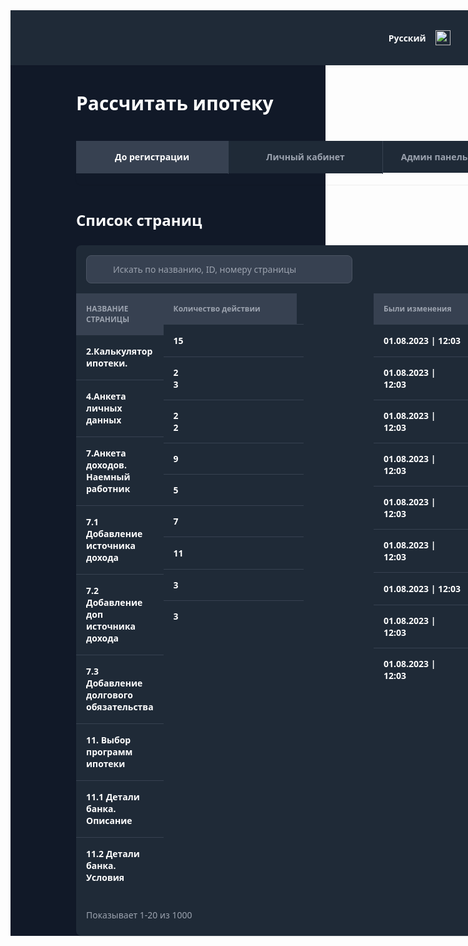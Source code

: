 <!DOCTYPE html>
<html lang="en">
<head>
	<meta charset="UTF-8">
	<meta name="viewport" content="width=device-width, initial-scale=1.0">
	<title>Контентсайта№3|РассчитатьИпотеку</title>
	<style>
		body {
			font-family: system-ui;
		}
		.box {
			width: 264px;
			height: 1px;
			background: #374151;
			margin-bottom: 23px;
		}
		.box2 {
			width: 1px;
			height: 1160px;
			background: #374151;
		}
		.box3 {
			width: 1px;
			height: 53px;
			background: #374151;
		}
		.box4 {
			height: 1px;
			align-self: stretch;
			background: #374151;
		}
		.box5 {
			width: 224px;
			height: 1px;
			background: #374151;
		}
		.box6 {
			width: 115px;
			height: 50px;
			background: #374151;
		}
		.box7 {
			width: 115px;
			height: 1px;
			background: #374151;
		}
		.button-row-view {
			display: flex;
			align-items: flex-start;
			background: #374151;
			border-radius: 4px;
			border: none;
			padding: 7px 8px;
			margin-bottom: 11px;
			margin-left: 8px;
			margin-right: 8px;
			text-align: left;
		}
		.column {
			flex-shrink: 0;
			display: flex;
			flex-direction: column;
			align-items: flex-start;
		}
		.column2 {
			display: flex;
			flex-direction: column;
			align-items: flex-start;
			padding-top: 15px;
			margin-bottom: 24px;
		}
		.column3 {
			display: flex;
			flex-direction: column;
			align-items: flex-start;
			margin-bottom: 23px;
			margin-left: 12px;
			margin-right: 12px;
		}
		.column4 {
			flex: 1;
			display: flex;
			flex-direction: column;
			gap: 40px;
		}
		.column5 {
			align-self: stretch;
			display: flex;
			flex-direction: column;
			align-items: flex-start;
			margin-left: 105px;
			margin-right: 105px;
			gap: 40px;
		}
		.column6 {
			align-self: stretch;
			display: flex;
			flex-direction: column;
			align-items: flex-start;
			gap: 24px;
		}
		.column7 {
			align-self: stretch;
			display: flex;
			flex-direction: column;
			align-items: flex-start;
			background: #1F2A37;
			border-radius: 8px;
			box-shadow: 0px 1px 2px #0000001A;
		}
		.column8 {
			flex: 1;
			display: flex;
			flex-direction: column;
			align-items: flex-start;
		}
		.column9 {
			flex-shrink: 0;
			display: flex;
			flex-direction: column;
			align-items: center;
		}
		.contain {
			background: #FFFFFF;
		}
		.image {
			width: 264px;
			height: 48px;
			margin-bottom: 25px;
			object-fit: fill;
		}
		.image2 {
			width: 24px;
			height: 24px;
			object-fit: fill;
		}
		.image3 {
			width: 24px;
			height: 24px;
			margin-right: 12px;
			object-fit: fill;
		}
		.image4 {
			border-radius: 4px;
			width: 24px;
			height: 24px;
			object-fit: fill;
		}
		.image5 {
			width: 40px;
			height: 40px;
			object-fit: fill;
		}
		.image6 {
			width: 32px;
			height: 32px;
			margin-right: 12px;
			object-fit: fill;
		}
		.image7 {
			width: 16px;
			height: 16px;
			object-fit: fill;
		}
		.image8 {
			width: 115px;
			height: 53px;
			object-fit: fill;
		}
		.image9 {
			border-radius: 4px;
			width: 44px;
			height: 33px;
			object-fit: fill;
		}
		.row-view {
			align-self: stretch;
			display: flex;
			align-items: flex-start;
			background: #111928;
		}
		.row-view2 {
			display: flex;
			align-items: flex-start;
			margin-bottom: 24px;
			margin-left: 20px;
			gap: 12px;
		}
		.row-view3 {
			display: flex;
			align-items: flex-start;
			margin-left: 20px;
			gap: 12px;
		}
		.row-view4 {
			align-self: stretch;
			display: flex;
			justify-content: flex-end;
			align-items: center;
			background: #1F2A37;
			padding: 24px 40px 24px 667px;
			gap: 32px;
			box-shadow: 0px 2px 4px #0000000D;
		}
		.row-view5 {
			flex-shrink: 0;
			display: flex;
			align-items: center;
			gap: 15px;
		}
		.row-view6 {
			flex-shrink: 0;
			display: flex;
			align-items: center;
		}
		.row-view7 {
			align-self: stretch;
			display: flex;
			align-items: flex-start;
			border-radius: 8px;
			box-shadow: 0px 1px 2px #00000012;
		}
		.row-view8 {
			display: flex;
			align-items: center;
			background: #374151;
			border-radius: 8px;
			border: 1px solid #4B5563;
			padding: 12px 89px 12px 16px;
			margin: 16px;
			gap: 10px;
		}
		.row-view9 {
			align-self: stretch;
			display: flex;
			align-items: flex-start;
		}
		.row-view10 {
			align-self: stretch;
			display: flex;
			align-items: center;
			padding: 16px;
		}
		.row-view11 {
			flex-shrink: 0;
			display: flex;
			align-items: flex-start;
			border-radius: 4px;
			border: 1px solid #374151;
		}
		.text {
			color: #FFFFFF;
			font-size: 16px;
			font-weight: bold;
		}
		.text2 {
			color: #FFFFFF;
			font-size: 16px;
			font-weight: bold;
			margin-right: 43px;
		}
		.text3 {
			color: #F9FAFB;
			font-size: 14px;
			font-weight: bold;
			margin-bottom: 17px;
			margin-left: 56px;
		}
		.text4 {
			color: #FBE54D;
			font-size: 14px;
			font-weight: bold;
			margin-bottom: 17px;
			margin-left: 56px;
			margin-right: 56px;
		}
		.text5 {
			color: #FFFFFF;
			font-size: 14px;
			font-weight: bold;
			margin-bottom: 17px;
			margin-left: 56px;
		}
		.text6 {
			color: #FFFFFF;
			font-size: 14px;
			font-weight: bold;
			margin-bottom: 17px;
			margin-left: 56px;
			margin-right: 56px;
		}
		.text7 {
			color: #FFFFFF;
			font-size: 14px;
			font-weight: bold;
			margin-left: 56px;
		}
		.text8 {
			color: #F9FAFB;
			font-size: 14px;
			font-weight: bold;
		}
		.text9 {
			color: #F9FAFB;
			font-size: 14px;
			font-weight: bold;
			margin-right: 14px;
		}
		.text10 {
			color: #FFFFFF;
			font-size: 30px;
			font-weight: bold;
		}
		.text11 {
			color: #FFFFFF;
			font-size: 14px;
			font-weight: bold;
		}
		.text12 {
			color: #9CA3AF;
			font-size: 14px;
			font-weight: bold;
		}
		.text13 {
			color: #9CA3AF;
			font-size: 14px;
			font-weight: bold;
			margin-left: 12px;
			margin-right: 12px;
		}
		.text14 {
			color: #FFFFFF;
			font-size: 24px;
			font-weight: bold;
		}
		.text15 {
			color: #9CA3AF;
			font-size: 14px;
		}
		.text16 {
			color: #9CA3AF;
			font-size: 12px;
			font-weight: bold;
			margin-left: 16px;
		}
		.text17 {
			color: #FFFFFF;
			font-size: 14px;
			font-weight: bold;
			margin: 16px 16px 17px 16px;
		}
		.text18 {
			color: #9CA3AF;
			font-size: 12px;
			font-weight: bold;
		}
		.text19 {
			color: #FFFFFF;
			font-size: 14px;
			font-weight: bold;
			margin: 16px 194px 16px 16px;
		}
		.text20 {
			color: #FFFFFF;
			font-size: 14px;
			font-weight: bold;
			margin: 15px 194px 15px 16px;
			width: 14px;
		}
		.text21 {
			color: #FFFFFF;
			font-size: 14px;
			font-weight: bold;
			margin: 15px 202px 15px 16px;
			width: 6px;
		}
		.text22 {
			color: #FFFFFF;
			font-size: 14px;
			font-weight: bold;
			margin: 16px 195px 16px 16px;
		}
		.text23 {
			color: #FFFFFF;
			font-size: 14px;
			font-weight: bold;
			margin: 16px 93px 16px 16px;
		}
		.text24 {
			color: #FFFFFF;
			font-size: 14px;
			font-weight: bold;
			margin: 15px 93px 15px 16px;
			width: 115px;
		}
		.text25 {
			color: #9CA3AF;
			font-size: 14px;
			flex: 1;
		}
		.view {
			flex-shrink: 0;
			display: flex;
			flex-direction: column;
			align-items: center;
			background: #374151;
			padding: 16px 62px 17px 62px;
		}
		.view2 {
			flex-shrink: 0;
			display: flex;
			flex-direction: column;
			align-items: center;
			background: #1F2A37;
			padding: 16px 60px 17px 60px;
		}
		.view3 {
			flex-shrink: 0;
			display: flex;
			flex-direction: column;
			align-items: flex-start;
			background: #1F2A37;
			padding: 16px 29px;
		}
		.view4 {
			flex: 1;
			display: flex;
			flex-direction: column;
			background: #1F2A37;
			padding: 16px;
			margin-right: 1px;
		}
		.view5 {
			align-self: stretch;
			display: flex;
			flex-direction: column;
			align-items: flex-start;
			background: #374151;
			padding-top: 16px;
			padding-bottom: 16px;
		}
		.view6 {
			display: flex;
			flex-direction: column;
			align-items: flex-start;
			background: #374151;
			padding: 16px 58px 16px 16px;
		}
		.view7 {
			display: flex;
			flex-direction: column;
			align-items: flex-start;
			background: #374151;
			padding: 16px 94px 16px 16px;
		}
		.view8 {
			flex-shrink: 0;
			display: flex;
			flex-direction: column;
			align-items: flex-start;
			background: #1F2A37;
			border: 1px solid #374151;
			padding: 6px 12px;
		}
		.view9 {
			flex-shrink: 0;
			display: flex;
			flex-direction: column;
			align-items: flex-start;
			background: #374151;
			border: 1px solid #374151;
			padding: 6px 12px;
		}
	</style>
</head>
<body>
		<div class="contain">
		<div class="row-view">
			<div class="column">
				<img
					src="https://storage.googleapis.com/tagjs-prod.appspot.com/v1/bJ75Zn4C2U/803inttm_expires_30_days.png" 
					class="image"
				/>
				<div class="column2">
					<div class="row-view2">
						<img
							src="https://storage.googleapis.com/tagjs-prod.appspot.com/v1/bJ75Zn4C2U/45aip0yk_expires_30_days.png" 
							class="image2"
						/>
						<span class="text" >
							Главная
						</span>
					</div>
					<div class="column3">
						<button class="button-row-view"
							onclick="alert('Pressed!')"}>
							<img
								src="https://storage.googleapis.com/tagjs-prod.appspot.com/v1/bJ75Zn4C2U/5g3tc2i3_expires_30_days.png" 
								class="image3"
							/>
							<span class="text2" >
								Контент сайта
							</span>
							<img
								src="https://storage.googleapis.com/tagjs-prod.appspot.com/v1/bJ75Zn4C2U/fom8d2jh_expires_30_days.png" 
								class="image4"
							/>
						</button>
						<span class="text3" >
							Главная
						</span>
						<span class="text3" >
							Меню
						</span>
						<span class="text4" >
							Рассчитать ипотеку
						</span>
						<span class="text5" >
							Рефинансирование Ипотеки
						</span>
						<span class="text5" >
							Расчет Кредита
						</span>
						<span class="text6" >
							РефинансированиеКредита
						</span>
						<span class="text7" >
							Общие страницы
						</span>
					</div>
					<div class="row-view3">
						<img
							src="https://storage.googleapis.com/tagjs-prod.appspot.com/v1/bJ75Zn4C2U/fqdib8jv_expires_30_days.png" 
							class="image2"
						/>
						<span class="text" >
							Чат
						</span>
					</div>
				</div>
				<div class="box">
				</div>
				<div class="row-view2">
					<img
						src="https://storage.googleapis.com/tagjs-prod.appspot.com/v1/bJ75Zn4C2U/ixzc9taw_expires_30_days.png" 
						class="image2"
					/>
					<span class="text" >
						Настройки
					</span>
				</div>
				<div class="row-view3">
					<img
						src="https://storage.googleapis.com/tagjs-prod.appspot.com/v1/bJ75Zn4C2U/tfpq8yje_expires_30_days.png" 
						class="image2"
					/>
					<span class="text" >
						Выйти
					</span>
				</div>
			</div>
			<div class="box2">
			</div>
			<div class="column4">
				<div class="row-view4">
					<div class="row-view5">
						<span class="text8" >
							Русский
						</span>
						<img
							src="https://storage.googleapis.com/tagjs-prod.appspot.com/v1/bJ75Zn4C2U/73dxdji0_expires_30_days.png" 
							class="image2"
						/>
					</div>
					<img
						src="https://storage.googleapis.com/tagjs-prod.appspot.com/v1/bJ75Zn4C2U/hsckjgfe_expires_30_days.png" 
						class="image5"
					/>
					<img
						src="https://storage.googleapis.com/tagjs-prod.appspot.com/v1/bJ75Zn4C2U/0wmqhh7m_expires_30_days.png" 
						class="image5"
					/>
					<div class="row-view6">
						<img
							src="https://storage.googleapis.com/tagjs-prod.appspot.com/v1/bJ75Zn4C2U/8k4jinhr_expires_30_days.png" 
							class="image6"
						/>
						<span class="text9" >
							Александр пушкин
						</span>
						<img
							src="https://storage.googleapis.com/tagjs-prod.appspot.com/v1/bJ75Zn4C2U/ys6lbuh0_expires_30_days.png" 
							class="image2"
						/>
					</div>
				</div>
				<div class="column5">
					<span class="text10" >
						Рассчитать ипотеку
					</span>
					<div class="row-view7">
						<div class="view">
							<span class="text11" >
								До регистрации
							</span>
						</div>
						<div class="box3">
						</div>
						<div class="view2">
							<span class="text12" >
								Личный кабинет
							</span>
						</div>
						<div class="box3">
						</div>
						<div class="view3">
							<span class="text12" >
								Админ панель для сайтов
							</span>
						</div>
						<div class="box3">
						</div>
						<div class="view4">
							<span class="text13" >
								Админ панель для банков
							</span>
						</div>
						<div class="box3">
						</div>
					</div>
					<div class="column6">
						<span class="text14" >
							Список страниц
						</span>
						<div class="column7">
							<div class="row-view8">
								<img
									src="https://storage.googleapis.com/tagjs-prod.appspot.com/v1/bJ75Zn4C2U/lpl56tj2_expires_30_days.png" 
									class="image7"
								/>
								<span class="text15" >
									Искать по названию, ID, номеру страницы
								</span>
							</div>
							<div class="row-view9">
								<div class="column8">
									<div class="view5">
										<span class="text16" >
											НАЗВАНИЕ СТРАНИЦЫ
										</span>
									</div>
									<div class="box4">
									</div>
									<span class="text17" >
										2.Калькулятор ипотеки.
									</span>
									<div class="box4">
									</div>
									<span class="text17" >
										4.Анкета личных данных
									</span>
									<div class="box4">
									</div>
									<span class="text17" >
										7.Анкета доходов. Наемный работник
									</span>
									<div class="box4">
									</div>
									<span class="text17" >
										7.1 Добавление источника дохода
									</span>
									<div class="box4">
									</div>
									<span class="text17" >
										7.2 Добавление доп источника дохода
									</span>
									<div class="box4">
									</div>
									<span class="text17" >
										7.3 Добавление долгового обязательства
									</span>
									<div class="box4">
									</div>
									<span class="text17" >
										11. Выбор программ ипотеки
									</span>
									<div class="box4">
									</div>
									<span class="text17" >
										11.1 Детали банка. Описание
									</span>
									<div class="box4">
									</div>
									<span class="text17" >
										11.2 Детали банка. Условия
									</span>
								</div>
								<div class="column">
									<div class="view6">
										<span class="text18" >
											Количество действии
										</span>
									</div>
									<div class="box5">
									</div>
									<span class="text19" >
										15
									</span>
									<div class="box5">
									</div>
									<span class="text20" >
										23
									</span>
									<div class="box5">
									</div>
									<span class="text20" >
										22
									</span>
									<div class="box5">
									</div>
									<span class="text21" >
										9
									</span>
									<div class="box5">
									</div>
									<span class="text21" >
										5
									</span>
									<div class="box5">
									</div>
									<span class="text21" >
										7
									</span>
									<div class="box5">
									</div>
									<span class="text22" >
										11
									</span>
									<div class="box5">
									</div>
									<span class="text21" >
										3
									</span>
									<div class="box5">
									</div>
									<span class="text21" >
										3
									</span>
								</div>
								<div class="column">
									<div class="view7">
										<span class="text18" >
											Были изменения
										</span>
									</div>
									<div class="box5">
									</div>
									<span class="text23" >
										01.08.2023 | 12:03
									</span>
									<div class="box5">
									</div>
									<span class="text24" >
										01.08.2023 | 12:03
									</span>
									<div class="box5">
									</div>
									<span class="text24" >
										01.08.2023 | 12:03
									</span>
									<div class="box5">
									</div>
									<span class="text24" >
										01.08.2023 | 12:03
									</span>
									<div class="box5">
									</div>
									<span class="text24" >
										01.08.2023 | 12:03
									</span>
									<div class="box5">
									</div>
									<span class="text24" >
										01.08.2023 | 12:03
									</span>
									<div class="box5">
									</div>
									<span class="text23" >
										01.08.2023 | 12:03
									</span>
									<div class="box5">
									</div>
									<span class="text24" >
										01.08.2023 | 12:03
									</span>
									<div class="box5">
									</div>
									<span class="text24" >
										01.08.2023 | 12:03
									</span>
								</div>
								<div class="column9">
									<div class="box6">
									</div>
									<div class="box7">
									</div>
									<img
										src="https://storage.googleapis.com/tagjs-prod.appspot.com/v1/bJ75Zn4C2U/hh3pg2ms_expires_30_days.png" 
										class="image8"
									/>
									<div class="box7">
									</div>
									<img
										src="https://storage.googleapis.com/tagjs-prod.appspot.com/v1/bJ75Zn4C2U/wdrityv6_expires_30_days.png" 
										class="image8"
									/>
									<div class="box7">
									</div>
									<img
										src="https://storage.googleapis.com/tagjs-prod.appspot.com/v1/bJ75Zn4C2U/7cf16bc4_expires_30_days.png" 
										class="image8"
									/>
									<div class="box7">
									</div>
									<img
										src="https://storage.googleapis.com/tagjs-prod.appspot.com/v1/bJ75Zn4C2U/38rgevot_expires_30_days.png" 
										class="image8"
									/>
									<div class="box7">
									</div>
									<img
										src="https://storage.googleapis.com/tagjs-prod.appspot.com/v1/bJ75Zn4C2U/aykslh2m_expires_30_days.png" 
										class="image8"
									/>
									<div class="box7">
									</div>
									<img
										src="https://storage.googleapis.com/tagjs-prod.appspot.com/v1/bJ75Zn4C2U/u9i3xvp6_expires_30_days.png" 
										class="image8"
									/>
									<div class="box7">
									</div>
									<img
										src="https://storage.googleapis.com/tagjs-prod.appspot.com/v1/bJ75Zn4C2U/0putl79z_expires_30_days.png" 
										class="image8"
									/>
									<div class="box7">
									</div>
									<img
										src="https://storage.googleapis.com/tagjs-prod.appspot.com/v1/bJ75Zn4C2U/gfaw6sxe_expires_30_days.png" 
										class="image8"
									/>
									<div class="box7">
									</div>
									<img
										src="https://storage.googleapis.com/tagjs-prod.appspot.com/v1/bJ75Zn4C2U/izzhzcig_expires_30_days.png" 
										class="image8"
									/>
								</div>
							</div>
							<div class="row-view10">
								<span class="text25" >
									Показывает 1-20 из 1000
								</span>
								<div class="row-view11">
									<img
										src="https://storage.googleapis.com/tagjs-prod.appspot.com/v1/bJ75Zn4C2U/ecf34qxu_expires_30_days.png" 
										class="image9"
									/>
									<div class="view8">
										<span class="text12" >
											1
										</span>
									</div>
									<div class="view9">
										<span class="text11" >
											2
										</span>
									</div>
									<div class="view8">
										<span class="text12" >
											3
										</span>
									</div>
									<div class="view8">
										<span class="text12" >
											...
										</span>
									</div>
									<div class="view8">
										<span class="text12" >
											100
										</span>
									</div>
									<img
										src="https://storage.googleapis.com/tagjs-prod.appspot.com/v1/bJ75Zn4C2U/p8fvcvs3_expires_30_days.png" 
										class="image9"
									/>
								</div>
							</div>
						</div>
					</div>
				</div>
			</div>
		</div>
	</div>
</body>
</html>